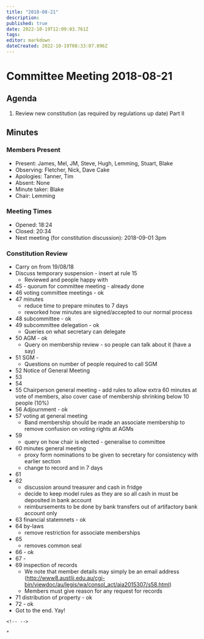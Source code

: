 ```yaml
---
title: "2018-08-21"
description: 
published: true
date: 2022-10-19T12:09:03.761Z
tags: 
editor: markdown
dateCreated: 2022-10-19T08:33:07.896Z
---
```


# Committee Meeting 2018-08-21

## Agenda

1.  Review new constitution (as required by regulations up date) Part II

## Minutes

### Members Present

-   Present: James, Mel, JM, Steve, Hugh, Lemming, Stuart, Blake
-   Observing: Fletcher, Nick, Dave Cake
-   Apologies: Tanner, Tim
-   Absent: None
-   Minute taker: Blake
-   Chair: Lemming

### Meeting Times

-   Opened: 18:24
-   Closed: 20:34
-   Next meeting (for constitution discussion): 2018-09-01 3pm

### Constitution Review

-   Carry on from 19/08/18
-   Discuss temporary suspension - insert at rule 15
    -   Reviewed and people happy with
-   45 - quorum for committee meeting - already done
-   46 voting committee meetings - ok
-   47 minutes
    -   reduce time to prepare minutes to 7 days
    -   reworked how minutes are signed/accepted to our normal process
-   48 subcommittee - ok
-   49 subcommittee delegation - ok
    -   Queries on what secretary can delegate
-   50 AGM - ok
    -   Query on membership review - so people can talk about it (have a say)
-   51 SGM -
    -   Questions on number of people required to call SGM
-   52 Notice of General Meeting
-   53
-   54
-   55 Chairperson general meeting - add rules to allow extra 60 minutes at vote of members, also cover case of membership shrinking below 10 people (10%)
-   56 Adjournment - ok
-   57 voting at general meeting
    -   Band membership should be made an associate membership to remove confusion on voting rights at AGMs
-   59
    -   query on how chair is elected - generalise to committee
-   60 minutes general meeting
    -   proxy form nominations to be given to secretary for consistency with earlier section
    -   change to record and in 7 days
-   61
-   62
    -   discussion around treasurer and cash in fridge
    -   decide to keep model rules as they are so all cash in must be deposited in bank account
    -   reimbursements to be done by bank transfers out of artifactory bank account only
-   63 financial statemnets - ok
-   64 by-laws
    -   remove restriction for associate memberships
-   65
    -   removes common seal
-   66 - ok
-   67 -
-   69 inspection of records
    -   We note that member details may simply be an email address (<http://www8.austlii.edu.au/cgi-bin/viewdoc/au/legis/wa/consol_act/aia2015307/s58.html>)
    -   Members must give reason for any request for records
-   71 distribution of property - ok
-   72 - ok
-   Got to the end. Yay!

```{=html}
<!-- -->
```
    * 
